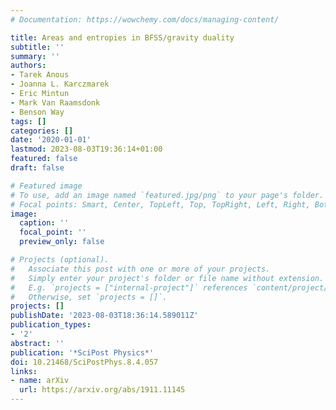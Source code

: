 ```yaml
---
# Documentation: https://wowchemy.com/docs/managing-content/

title: Areas and entropies in BFSS/gravity duality
subtitle: ''
summary: ''
authors:
- Tarek Anous
- Joanna L. Karczmarek
- Eric Mintun
- Mark Van Raamsdonk
- Benson Way
tags: []
categories: []
date: '2020-01-01'
lastmod: 2023-08-03T19:36:14+01:00
featured: false
draft: false

# Featured image
# To use, add an image named `featured.jpg/png` to your page's folder.
# Focal points: Smart, Center, TopLeft, Top, TopRight, Left, Right, BottomLeft, Bottom, BottomRight.
image:
  caption: ''
  focal_point: ''
  preview_only: false

# Projects (optional).
#   Associate this post with one or more of your projects.
#   Simply enter your project's folder or file name without extension.
#   E.g. `projects = ["internal-project"]` references `content/project/deep-learning/index.md`.
#   Otherwise, set `projects = []`.
projects: []
publishDate: '2023-08-03T18:36:14.589011Z'
publication_types:
- '2'
abstract: ''
publication: '*SciPost Physics*'
doi: 10.21468/SciPostPhys.8.4.057
links:
- name: arXiv
  url: https://arxiv.org/abs/1911.11145
---
```

